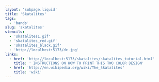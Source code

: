 ```yaml
---
layout: 'subpage.liquid'
title: 'Skatalites'
tags:
  - 'bands'
slug: 'skatalites'
stencils:
  - 'skatalites1.gif'
  - 'skatalites_red.gif'
  - 'skatalites_black.gif'
  - 'http://localhost:5173/dc.jpg'
links:
  - href: 'http://localhost:5173/skatalites/skatalites_tutorial.html'
    title: ' INSTRUCTIONS ON HOW TO PRINT THIS TWO COLOR DESIGN'
  - href: 'http://en.wikipedia.org/wiki/The_Skatalites'
    title: 'wiki'
---
```

